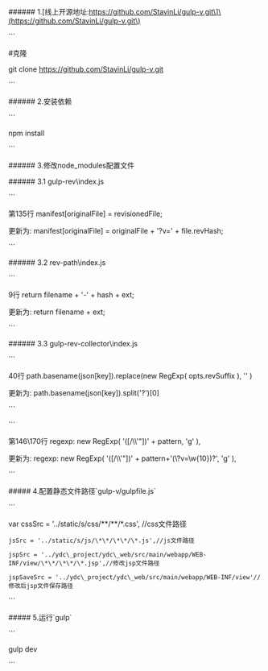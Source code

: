\#\#\#\#\#\# 1.\[线上开源地址:https://github.com/StavinLi/gulp-v.git\]\(https://github.com/StavinLi/gulp-v.git\)

\`\`\`

\#克隆

git clone https://github.com/StavinLi/gulp-v.git

\`\`\`

\#\#\#\#\#\# 2.安装依赖

\`\`\`

npm install

\`\`\`

\#\#\#\#\#\# 3.修改node\_modules配置文件



\#\#\#\#\#\# 3.1 gulp-rev\index.js



\`\`\`

第135行 manifest\[originalFile\] = revisionedFile;

更新为: manifest\[originalFile\] = originalFile + '?v=' + file.revHash;

\`\`\`



\#\#\#\#\#\# 3.2 rev-path\index.js

\`\`\`

9行 return filename + '-' + hash + ext;

更新为: return filename + ext;

\`\`\`



\#\#\#\#\#\# 3.3 gulp-rev-collector\index.js



\`\`\`

40行 path.basename\(json\[key\]\).replace\(new RegExp\( opts.revSuffix \), '' \)

更新为:  path.basename\(json\[key\]\).split\('?'\)\[0\] 

\`\`\`

\`\`\`

第146\170行 regexp: new RegExp\( '\(\[\/\\\\\'"\]\)' + pattern, 'g' \),

更新为: regexp: new RegExp\( '\(\[\/\\\\\'"\]\)' + pattern+'\(\\?v=\\w{10}\)?', 'g' \),

\`\`\`

\#\#\#\#\# 4.配置静态文件路径\`gulp-v/gulpfile.js\`

\`\`\`

var cssSrc = '../static/s/css/\*\*/\*\*/\*.css', //css文件路径

    jsSrc = '../static/s/js/\*\*/\*\*/\*.js',//js文件路径

    jspSrc = '../ydc\_project/ydc\_web/src/main/webapp/WEB-INF/view/\*\*/\*\*/\*.jsp',//修改jsp文件路径

    jspSaveSrc = '../ydc\_project/ydc\_web/src/main/webapp/WEB-INF/view'//修改后jsp文件保存路径

\`\`\`

\#\#\#\#\# 5.运行\`gulp\`

\`\`\`

gulp dev

\`\`\`


